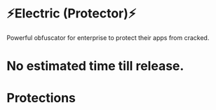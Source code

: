 # ⚡Electric (Protector)⚡
<p>Powerful obfuscator for enterprise to protect their apps from cracked. </p>

# No estimated time till release.

# Protections
<p></p>
